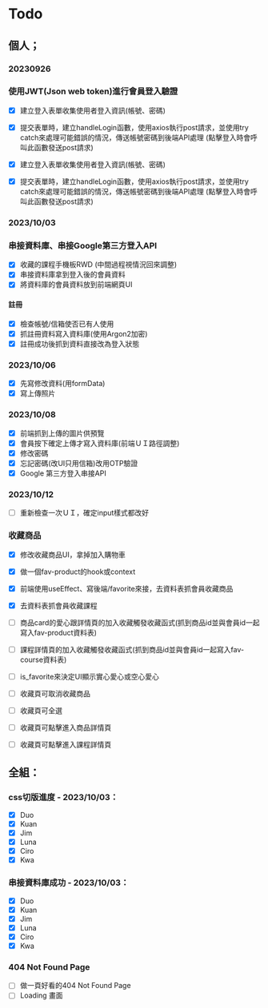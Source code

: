 # Todo
## 個人；
### 20230926
### 使用JWT(Json web token)進行會員登入驗證

 - [x] 建立登入表單收集使用者登入資訊(帳號、密碼)
 - [x] 提交表單時，建立handleLogin函數，使用axios執行post請求，並使用try catch來處理可能錯誤的情況，傳送帳號密碼到後端API處理 (點擊登入時會呼叫此函數發送post請求)
  
 - [x] 建立登入表單收集使用者登入資訊(帳號、密碼)
 - [x] 提交表單時，建立handleLogin函數，使用axios執行post請求，並使用try catch來處理可能錯誤的情況，傳送帳號密碼到後端API處理 (點擊登入時會呼叫此函數發送post請求)
  

### 2023/10/03
### 串接資料庫、串接Google第三方登入API
 - [x] 收藏的課程手機板RWD (中間過程視情況回來調整)
 - [x] 串接資料庫拿到登入後的會員資料
 - [x] 將資料庫的會員資料放到前端網頁UI
#### 註冊
 - [x] 檢查帳號/信箱使否已有人使用
 - [x] 抓註冊資料寫入資料庫(使用Argon2加密)
 - [x] 註冊成功後抓到資料直接改為登入狀態

### 2023/10/06
 - [x] 先寫修改資料(用formData)
 - [x] 寫上傳照片

### 2023/10/08
 - [x] 前端抓到上傳的圖片供預覽
 - [x] 會員按下確定上傳才寫入資料庫(前端ＵＩ路徑調整)
 - [x] 修改密碼
 - [x] 忘記密碼(改UI只用信箱)改用OTP驗證
 - [x] Google 第三方登入串接API

### 2023/10/12
 - [ ] 重新檢查一次ＵＩ，確定input樣式都改好

### 收藏商品
 - [x] 修改收藏商品UI，拿掉加入購物車
 - [x] 做一個fav-product的hook或context
 - [x] 前端使用useEffect、寫後端/favorite來接，去資料表抓會員收藏商品
 - [x] 去資料表抓會員收藏課程
 - [ ] 商品card的愛心跟詳情頁的加入收藏觸發收藏函式(抓到商品id並與會員id一起寫入fav-product資料表)
 - [ ] 課程詳情頁的加入收藏觸發收藏函式(抓到商品id並與會員id一起寫入fav-course資料表)
 - [ ] is_favorite來決定UI顯示實心愛心或空心愛心
 - [ ] 收藏頁可取消收藏商品
 - [ ] 收藏頁可全選
 - [ ] 收藏頁可點擊進入商品詳情頁
 - [ ] 收藏頁可點擊進入課程詳情頁



## 全組：
### css切版進度 - 2023/10/03：
 - [x] Duo
 - [x] Kuan
 - [X] Jim
 - [x] Luna
 - [x] Ciro
 - [x] Kwa

### 串接資料庫成功 - 2023/10/03：
 - [x] Duo
 - [x] Kuan
 - [x] Jim
 - [x] Luna
 - [x] Ciro
 - [x] Kwa

### 404 Not Found Page
 - [ ] 做一頁好看的404 Not Found Page
 - [ ] Loading 畫面